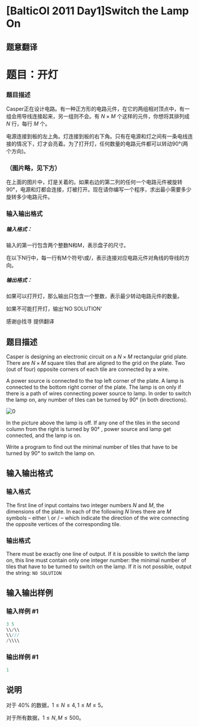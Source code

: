# [BalticOI 2011 Day1]Switch the Lamp On

## 题意翻译

# 题目：开灯

### 题目描述

Casper正在设计电路。有一种正方形的电路元件，在它的两组相对顶点中，有一组会用导线连接起来，另一组则不会。有 $N\times M$ 个这样的元件，你想将其排列成 $N$ 行，每行 $M$ 个。

电源连接到板的左上角。灯连接到板的右下角。只有在电源和灯之间有一条电线连接的情况下，灯才会亮着。为了打开灯，任何数量的电路元件都可以转动90°(两个方向)。

### **（图片略，见下方）**

在上面的图片中，灯是关着的。如果右边的第二列的任何一个电路元件被旋转90°，电源和灯都会连接，灯被打开。现在请你编写一个程序，求出最小需要多少旋转多少电路元件。

### 输入输出格式

##### 输入格式：

输入的第一行包含两个整数N和M，表示盘子的尺寸。

在以下N行中，每一行有M个符号\或/，表示连接对应电路元件对角线的导线的方向。

##### 输出格式：

如果可以打开灯，那么输出只包含一个整数，表示最少转动电路元件的数量。

如果不可能打开灯，输出‘NO SOLUTION’

感谢@找寻 提供翻译

## 题目描述

Casper is designing an electronic circuit on a $N \times M$ rectangular grid plate. There are $N \times M$ square tiles that are aligned to the grid on the plate. Two (out of four) opposite corners of each tile are connected by a wire.

A power source is connected to the top left corner of the plate. A lamp is connected to the bottom right corner of the plate. The lamp is on only if there is a path of wires connecting power source to lamp. In order to switch the lamp on, any number of tiles can be turned by 90° (in both directions).

![0](http://ruanx.pw/bzojch/file/2346_0.jpg)

In the picture above the lamp is off. If any one of the tiles in the second column from the right is turned by 90° , power source and lamp get connected, and the lamp is on.

Write a program to find out the minimal number of tiles that have to be turned by 90° to switch the lamp on.

## 输入输出格式

### 输入格式

The first line of input contains two integer numbers $N$ and $M$, the dimensions of the plate. In each of the following $N$ lines there are $M$ symbols – either \ or / – which indicate the direction of the wire connecting the opposite vertices of the corresponding tile.

### 输出格式

There must be exactly one line of output. If it is possible to switch the lamp on, this line must contain only one integer number: the minimal number of tiles that have to be turned to switch on the lamp. If it is not possible, output the string: ``NO SOLUTION``

## 输入输出样例

### 输入样例 #1

```cpp
3 5
\\/\\
\\///
/\\\\
```


### 输出样例 #1

```cpp
1
```


## 说明

对于 $40\%$ 的数据，$1 \le N \le 4,1 \le M \le 5$。

对于所有数据，$1 \le N,M \le 500$。

